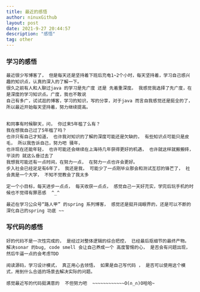 ```yaml
---
title: 最近的感悟
author: ninuxGithub
layout: post
date: 2021-9-27 20:44:57
description: "感悟"
tag: other
---
```


### 学习的感悟
	最近很少写博客了， 但是每天还是坚持着下班后充电1~2个小时，每天坚持着，学习自己感兴趣的知识点，认真的深入的了解一下。
	很久之前有人和人聊过java 的学习是先广度 还是 先着重深度。 我感觉我选择了先广度，在是深度的学习知识点。广度，我也不敢说
	自己有多广，试试逛的博客，学习的知识，写的分享，对于java 而言自我感觉还是挺全的了，所以最近开始每天坚持着，努力继续提高。
	

	和同事有时候聊天，问， 你过来5年槛了么有？  
	我在想我自己过了5年槛了吗？
	也许只有自己才知道， 也许我对知识的了解的深度可能还是欠缺的， 有些知识点可能只是皮毛， 所以我告诉自己，努力吧 骚年，
	也许现在还能年轻， 也许可能还会继续在上海待几年获得更好的机遇， 也许就这样就搬搬砖，平淡的 就这么昏过去了
	我想我可能还有一点时间，在努力一点， 在努力一点也许会更好。
	步入社会已经足足有6年了， 我还是我， 可能少了一点刚毕业那会和测试互怼的锋芒了， 社会真是一个大学， 不知不觉教会了我太多

	定一个小目标，每天进步一点点， 每天收获一点点， 感觉自己一天好充实，学完后玩手机的时候也不觉得有罪恶感  ^_^

	最近在学习公众号“路人甲” 的spring 系列博客， 感觉还是挺开阔眼界的，还是可以不断的深化自己的spring 功底 ~~



### 写代码的感悟
	好的代码不是一次性完成的， 是经过对整体逻辑的综合把控， 已经最后抠细节的最终产物。
	解决sonar 的bug, code smell 会让自己养成一个 高度警惕的心， 是否会有问题出现，然后牛逼一点的会考虑TDD

	阅读源码，学习设计模式， 真正用心去领悟， 如果是自己写代码 ， 是否可以使用这个模式，用到什么合适的场景去解决实际的问题。

	感觉最近写的代码挺满意的  不但努力吧  ~~~~~~~~~~~~O(∩_∩)O哈哈~


